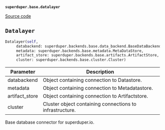 **`superduper.base.datalayer`** 

[Source code](https://github.com/superduper/superduper/blob/main/superduper/base/datalayer.py)

## `Datalayer` 

```python
Datalayer(self,
     databackend: superduper.backends.base.data_backend.BaseDataBackend,
     metadata: superduper.backends.base.metadata.MetaDataStore,
     artifact_store: superduper.backends.base.artifacts.ArtifactStore,
     cluster: superduper.backends.base.cluster.Cluster)
```
| Parameter | Description |
|-----------|-------------|
| databackend | Object containing connection to Datastore. |
| metadata | Object containing connection to Metadatastore. |
| artifact_store | Object containing connection to Artifactstore. |
| cluster | Cluster object containing connections to infrastructure. |

Base database connector for superduper.io.

